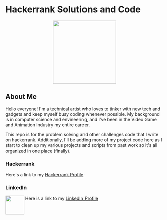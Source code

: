 # Hackerrank Solutions and Code
<p align="center">
<img src="https://upload.wikimedia.org/wikipedia/commons/6/65/HackerRank_logo.png" width=200>
</p>

## About Me

Hello everyone!  I'm a technical artist who loves to tinker with new tech and gadgets and keep myself busy coding whenever possible. My background is in computer science and envineering, and I've been in the Video Game and Animation Industry my entire career.

This repo is for the problem solving and other challenges code that I write on hackerrank.  Additionally, I'll be adding more of my project code here as I start to clean up my various projects and scripts from past work so it's all organized in one place (finally).  

### Hackerrank

Here's a link to my [Hackerrank Profile](https://www.hackerrank.com/kevin_chaohwa_c1)

### LinkedIn

<img align="left" width="60" src="https://upload.wikimedia.org/wikipedia/commons/thumb/c/c9/Linkedin.svg/220px-Linkedin.svg.png">Here is a link to my [LinkedIn Profile](https://www.linkedin.com/in/kevincchang/)
